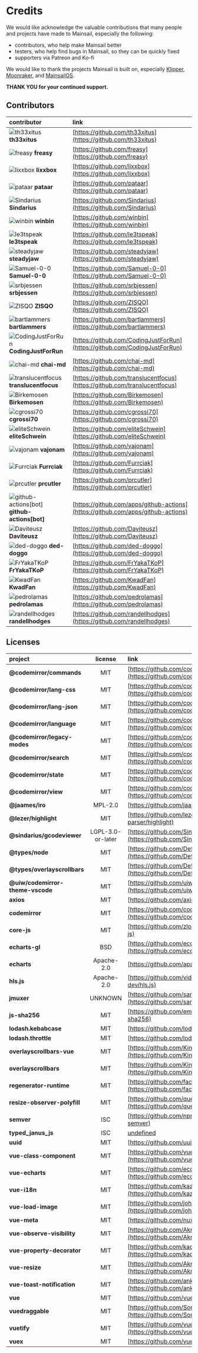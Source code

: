 # Credits

We would like acknowledge the valuable contributions that many people and projects have made to Mainsail, especially the following:

* contributors, who help make Mainsail better
* testers, who help find bugs in Mainsail, so they can be quickly fixed
* supporters via Patreon and Ko-fi

We would like to thank the projects Mainsail is built on, especially [Klipper](https://github.com/KevinOConnor/klipper), [Moonraker](https://github.com/Arksine/moonraker), and [MainsailOS](https://github.com/mainsail-crew/MainsailOS/).

**THANK YOU for your continued support.**

## Contributors

| contributor | link |
|:--------|:-----|
|<img src="https://avatars.githubusercontent.com/u/31533186?v=4" alt="th33xitus" data-size="line"> **th33xitus**|[https://github.com/th33xitus](https://github.com/th33xitus)|
|<img src="https://avatars.githubusercontent.com/u/5220632?v=4" alt="freasy" data-size="line"> **freasy**|[https://github.com/freasy](https://github.com/freasy)|
|<img src="https://avatars.githubusercontent.com/u/5130466?v=4" alt="lixxbox" data-size="line"> **lixxbox**|[https://github.com/lixxbox](https://github.com/lixxbox)|
|<img src="https://avatars.githubusercontent.com/u/3403851?v=4" alt="pataar" data-size="line"> **pataar**|[https://github.com/pataar](https://github.com/pataar)|
|<img src="https://avatars.githubusercontent.com/u/12520045?v=4" alt="Sindarius" data-size="line"> **Sindarius**|[https://github.com/Sindarius](https://github.com/Sindarius)|
|<img src="https://avatars.githubusercontent.com/u/9819264?v=4" alt="winbin" data-size="line"> **winbin**|[https://github.com/winbin](https://github.com/winbin)|
|<img src="https://avatars.githubusercontent.com/u/21110785?v=4" alt="le3tspeak" data-size="line"> **le3tspeak**|[https://github.com/le3tspeak](https://github.com/le3tspeak)|
|<img src="https://avatars.githubusercontent.com/u/36079537?v=4" alt="steadyjaw" data-size="line"> **steadyjaw**|[https://github.com/steadyjaw](https://github.com/steadyjaw)|
|<img src="https://avatars.githubusercontent.com/u/23371663?v=4" alt="Samuel-0-0" data-size="line"> **Samuel-0-0**|[https://github.com/Samuel-0-0](https://github.com/Samuel-0-0)|
|<img src="https://avatars.githubusercontent.com/u/92088582?v=4" alt="srbjessen" data-size="line"> **srbjessen**|[https://github.com/srbjessen](https://github.com/srbjessen)|
|<img src="https://avatars.githubusercontent.com/u/50421769?v=4" alt="ZISQO" data-size="line"> **ZISQO**|[https://github.com/ZISQO](https://github.com/ZISQO)|
|<img src="https://avatars.githubusercontent.com/u/12411803?v=4" alt="bartlammers" data-size="line"> **bartlammers**|[https://github.com/bartlammers](https://github.com/bartlammers)|
|<img src="https://avatars.githubusercontent.com/u/71041835?v=4" alt="CodingJustForRun" data-size="line"> **CodingJustForRun**|[https://github.com/CodingJustForRun](https://github.com/CodingJustForRun)|
|<img src="https://avatars.githubusercontent.com/u/48555545?v=4" alt="chai-md" data-size="line"> **chai-md**|[https://github.com/chai-md](https://github.com/chai-md)|
|<img src="https://avatars.githubusercontent.com/u/26986716?v=4" alt="translucentfocus" data-size="line"> **translucentfocus**|[https://github.com/translucentfocus](https://github.com/translucentfocus)|
|<img src="https://avatars.githubusercontent.com/u/12812702?v=4" alt="Birkemosen" data-size="line"> **Birkemosen**|[https://github.com/Birkemosen](https://github.com/Birkemosen)|
|<img src="https://avatars.githubusercontent.com/u/88626902?v=4" alt="cgrossi70" data-size="line"> **cgrossi70**|[https://github.com/cgrossi70](https://github.com/cgrossi70)|
|<img src="https://avatars.githubusercontent.com/u/39838619?v=4" alt="eliteSchwein" data-size="line"> **eliteSchwein**|[https://github.com/eliteSchwein](https://github.com/eliteSchwein)|
|<img src="https://avatars.githubusercontent.com/u/152501?v=4" alt="vajonam" data-size="line"> **vajonam**|[https://github.com/vajonam](https://github.com/vajonam)|
|<img src="https://avatars.githubusercontent.com/u/98190291?v=4" alt="Furrciak" data-size="line"> **Furrciak**|[https://github.com/Furrciak](https://github.com/Furrciak)|
|<img src="https://avatars.githubusercontent.com/u/67276?v=4" alt="prcutler" data-size="line"> **prcutler**|[https://github.com/prcutler](https://github.com/prcutler)|
|<img src="https://avatars.githubusercontent.com/in/15368?v=4" alt="github-actions[bot]" data-size="line"> **github-actions[bot]**|[https://github.com/apps/github-actions](https://github.com/apps/github-actions)|
|<img src="https://avatars.githubusercontent.com/u/11527277?v=4" alt="Daviteusz" data-size="line"> **Daviteusz**|[https://github.com/Daviteusz](https://github.com/Daviteusz)|
|<img src="https://avatars.githubusercontent.com/u/19880109?v=4" alt="ded-doggo" data-size="line"> **ded-doggo**|[https://github.com/ded-doggo](https://github.com/ded-doggo)|
|<img src="https://avatars.githubusercontent.com/u/10913183?v=4" alt="FrYakaTKoP" data-size="line"> **FrYakaTKoP**|[https://github.com/FrYakaTKoP](https://github.com/FrYakaTKoP)|
|<img src="https://avatars.githubusercontent.com/u/43513802?v=4" alt="KwadFan" data-size="line"> **KwadFan**|[https://github.com/KwadFan](https://github.com/KwadFan)|
|<img src="https://avatars.githubusercontent.com/u/85504?v=4" alt="pedrolamas" data-size="line"> **pedrolamas**|[https://github.com/pedrolamas](https://github.com/pedrolamas)|
|<img src="https://avatars.githubusercontent.com/u/7727467?v=4" alt="randellhodges" data-size="line"> **randellhodges**|[https://github.com/randellhodges](https://github.com/randellhodges)|


## Licenses

| project | license | link |
|:--------|:-------:|:-----|
| **@codemirror/commands** | MIT | [https://github.com/codemirror/commands](https://github.com/codemirror/commands) |
| **@codemirror/lang-css** | MIT | [https://github.com/codemirror/lang-css](https://github.com/codemirror/lang-css) |
| **@codemirror/lang-json** | MIT | [https://github.com/codemirror/lang-json](https://github.com/codemirror/lang-json) |
| **@codemirror/language** | MIT | [https://github.com/codemirror/language](https://github.com/codemirror/language) |
| **@codemirror/legacy-modes** | MIT | [https://github.com/codemirror/legacy-modes](https://github.com/codemirror/legacy-modes) |
| **@codemirror/search** | MIT | [https://github.com/codemirror/search](https://github.com/codemirror/search) |
| **@codemirror/state** | MIT | [https://github.com/codemirror/state](https://github.com/codemirror/state) |
| **@codemirror/view** | MIT | [https://github.com/codemirror/view](https://github.com/codemirror/view) |
| **@jaames/iro** | MPL-2.0 | [https://github.com/jaames/iro.js](https://github.com/jaames/iro.js) |
| **@lezer/highlight** | MIT | [https://github.com/lezer-parser/highlight](https://github.com/lezer-parser/highlight) |
| **@sindarius/gcodeviewer** | LGPL-3.0-or-later | [https://github.com/Sindarius/npm_gcodeviewer](https://github.com/Sindarius/npm_gcodeviewer) |
| **@types/node** | MIT | [https://github.com/DefinitelyTyped/DefinitelyTyped](https://github.com/DefinitelyTyped/DefinitelyTyped) |
| **@types/overlayscrollbars** | MIT | [https://github.com/DefinitelyTyped/DefinitelyTyped](https://github.com/DefinitelyTyped/DefinitelyTyped) |
| **@uiw/codemirror-theme-vscode** | MIT | [https://github.com/uiwjs/react-codemirror](https://github.com/uiwjs/react-codemirror) |
| **axios** | MIT | [https://github.com/axios/axios](https://github.com/axios/axios) |
| **codemirror** | MIT | [https://github.com/codemirror/basic-setup](https://github.com/codemirror/basic-setup) |
| **core-js** | MIT | [https://github.com/zloirock/core-js](https://github.com/zloirock/core-js) |
| **echarts-gl** | BSD | [https://github.com/ecomfe/echarts-gl](https://github.com/ecomfe/echarts-gl) |
| **echarts** | Apache-2.0 | [https://github.com/apache/echarts](https://github.com/apache/echarts) |
| **hls.js** | Apache-2.0 | [https://github.com/video-dev/hls.js](https://github.com/video-dev/hls.js) |
| **jmuxer** | UNKNOWN | [https://github.com/samirkumardas/jmuxer](https://github.com/samirkumardas/jmuxer) |
| **js-sha256** | MIT | [https://github.com/emn178/js-sha256](https://github.com/emn178/js-sha256) |
| **lodash.kebabcase** | MIT | [https://github.com/lodash/lodash](https://github.com/lodash/lodash) |
| **lodash.throttle** | MIT | [https://github.com/lodash/lodash](https://github.com/lodash/lodash) |
| **overlayscrollbars-vue** | MIT | [https://github.com/KingSora/OverlayScrollbars](https://github.com/KingSora/OverlayScrollbars) |
| **overlayscrollbars** | MIT | [https://github.com/KingSora/OverlayScrollbars](https://github.com/KingSora/OverlayScrollbars) |
| **regenerator-runtime** | MIT | [https://github.com/facebook/regenerator/tree/master/packages/runtime](https://github.com/facebook/regenerator/tree/master/packages/runtime) |
| **resize-observer-polyfill** | MIT | [https://github.com/que-etc/resize-observer-polyfill](https://github.com/que-etc/resize-observer-polyfill) |
| **semver** | ISC | [https://github.com/npm/node-semver](https://github.com/npm/node-semver) |
| **typed_janus_js** | ISC | [undefined](undefined) |
| **uuid** | MIT | [https://github.com/uuidjs/uuid](https://github.com/uuidjs/uuid) |
| **vue-class-component** | MIT | [https://github.com/vuejs/vue-class-component](https://github.com/vuejs/vue-class-component) |
| **vue-echarts** | MIT | [https://github.com/ecomfe/vue-echarts](https://github.com/ecomfe/vue-echarts) |
| **vue-i18n** | MIT | [https://github.com/kazupon/vue-i18n](https://github.com/kazupon/vue-i18n) |
| **vue-load-image** | MIT | [https://github.com/john015/vue-load-image](https://github.com/john015/vue-load-image) |
| **vue-meta** | MIT | [https://github.com/nuxt/vue-meta](https://github.com/nuxt/vue-meta) |
| **vue-observe-visibility** | MIT | [https://github.com/Akryum/vue-observe-visibility](https://github.com/Akryum/vue-observe-visibility) |
| **vue-property-decorator** | MIT | [https://github.com/kaorun343/vue-property-decorator](https://github.com/kaorun343/vue-property-decorator) |
| **vue-resize** | MIT | [https://github.com/Akryum/vue-resize](https://github.com/Akryum/vue-resize) |
| **vue-toast-notification** | MIT | [https://github.com/ankurk91/vue-toast-notification](https://github.com/ankurk91/vue-toast-notification) |
| **vue** | MIT | [https://github.com/vuejs/vue](https://github.com/vuejs/vue) |
| **vuedraggable** | MIT | [https://github.com/SortableJS/Vue.Draggable](https://github.com/SortableJS/Vue.Draggable) |
| **vuetify** | MIT | [https://github.com/vuetifyjs/vuetify](https://github.com/vuetifyjs/vuetify) |
| **vuex** | MIT | [https://github.com/vuejs/vuex](https://github.com/vuejs/vuex) |
